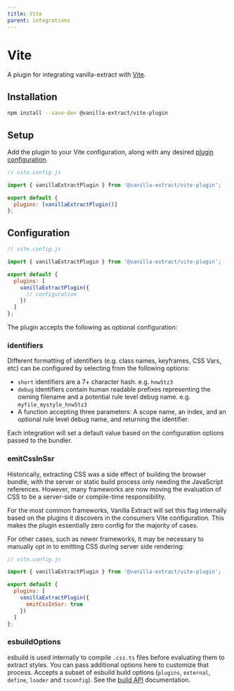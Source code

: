 ```yaml
---
title: Vite
parent: integrations
---
```


# Vite

A plugin for integrating vanilla-extract with [Vite](https://vitejs.dev/).

## Installation

```bash
npm install --save-dev @vanilla-extract/vite-plugin
```

## Setup

Add the plugin to your Vite configuration, along with any desired [plugin configuration](#configuration).

```js
// vite.config.js

import { vanillaExtractPlugin } from '@vanilla-extract/vite-plugin';

export default {
  plugins: [vanillaExtractPlugin()]
};
```

## Configuration

```js
// vite.config.js

import { vanillaExtractPlugin } from '@vanilla-extract/vite-plugin';

export default {
  plugins: [
    vanillaExtractPlugin({
      // configuration
    })
  ]
};
```

The plugin accepts the following as optional configuration:

### identifiers

Different formatting of identifiers (e.g. class names, keyframes, CSS Vars, etc) can be configured by selecting from the following options:

- `short` identifiers are a 7+ character hash. e.g. `hnw5tz3`
- `debug` identifiers contain human readable prefixes representing the owning filename and a potential rule level debug name. e.g. `myfile_mystyle_hnw5tz3`
- A function accepting three parameters: A scope name, an index, and an optional rule level debug name, and returning the identifier.

Each integration will set a default value based on the configuration options passed to the bundler.

### emitCssInSsr

Historically, extracting CSS was a side effect of building the browser bundle, with the server or static build process only needing the JavaScript references. However, many frameworks are now moving the evaluation of CSS to be a server-side or compile-time responsibility.

For the most common frameworks, Vanilla Extract will set this flag internally based on the plugins it discovers in the consumers Vite configuration.
This makes the plugin essentially zero config for the majority of cases.

For other cases, such as newer frameworks, it may be necessary to manually opt in to emitting CSS during server side rendering:

```js
// vite.config.js

import { vanillaExtractPlugin } from '@vanilla-extract/vite-plugin';

export default {
  plugins: [
    vanillaExtractPlugin({
      emitCssInSsr: true
    })
  ]
};
```

### esbuildOptions

esbuild is used internally to compile `.css.ts` files before evaluating them to extract styles. You can pass additional options here to customize that process.
Accepts a subset of esbuild build options (`plugins`, `external`, `define`, `loader` and `tsconfig`). See the [build API](https://esbuild.github.io/api/#build-api) documentation.

